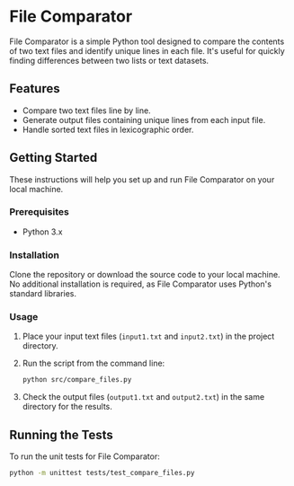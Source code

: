 # File Comparator

File Comparator is a simple Python tool designed to compare the contents of two text files and identify unique lines in each file. It's useful for quickly finding differences between two lists or text datasets.

## Features

- Compare two text files line by line.
- Generate output files containing unique lines from each input file.
- Handle sorted text files in lexicographic order.

## Getting Started

These instructions will help you set up and run File Comparator on your local machine.

### Prerequisites

- Python 3.x

### Installation

Clone the repository or download the source code to your local machine. No additional installation is required, as File Comparator uses Python's standard libraries.

### Usage

1. Place your input text files (`input1.txt` and `input2.txt`) in the project directory.
2. Run the script from the command line:

    ```bash
    python src/compare_files.py
    ```

3. Check the output files (`output1.txt` and `output2.txt`) in the same directory for the results.

## Running the Tests

To run the unit tests for File Comparator:

```bash
python -m unittest tests/test_compare_files.py

